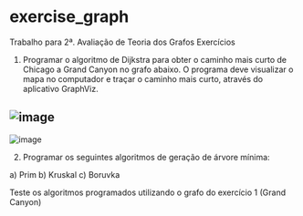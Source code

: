 # exercise_graph
Trabalho para 2ª. Avaliação de Teoria dos Grafos
Exercícios
1. Programar o algoritmo de Dijkstra para obter o caminho mais curto de Chicago a Grand
Canyon no grafo abaixo. O programa deve visualizar o mapa no computador e traçar o
caminho mais curto, através do aplicativo GraphViz.

![image](https://user-images.githubusercontent.com/78885003/221186347-83da20dc-4a14-4a46-a5e3-163ff2905ed9.png)
----
![image](https://user-images.githubusercontent.com/78885003/221186401-ad114e84-441e-4e50-9aeb-e40ba3cc930d.png)

2. Programar os seguintes algoritmos de geração de árvore mínima:

a) Prim
b) Kruskal
c) Boruvka

Teste os algoritmos programados utilizando o grafo do exercício 1 (Grand Canyon)
